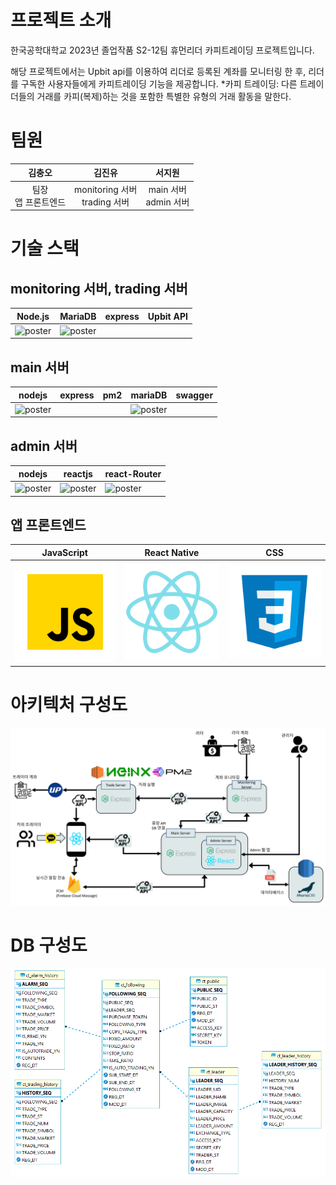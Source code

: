 # 프로젝트 소개
한국공학대학교 2023년 졸업작품 S2-12팀 휴먼리더 카피트레이딩 프로젝트입니다.

해당 프로젝트에서는 Upbit api를 이용하여 리더로 등록된 계좌를 모니터링 한 후, 리더를 구독한 사용자들에게 카피트레이딩 기능을 제공합니다.
*카피 트레이딩: 다른 트레이더들의 거래를 카피(복제)하는 것을 포함한 특별한 유형의 거래 활동을 말한다. 


# 팀원
|김충오|김진유|서지원|
|:---:|:---:|:---:|
|팀장<br>앱 프론트엔드|monitoring 서버<br>trading 서버|main 서버<br>admin 서버|

# 기술 스택
## monitoring 서버, trading 서버
|Node.js|MariaDB|express|Upbit API|
|---|---|---|---|
|![poster](./readme_img/node_js.jpg)|![poster](./readme_img/mariadb.png)|||
## main 서버
|nodejs|express|pm2|mariaDB|swagger|
|---|---|---|---|---|
|![poster](./readme_img/node_js.jpg)|||![poster](./readme_img/mariadb.png)||
## admin 서버
|nodejs|reactjs|react-Router| 
|---|---|---|
|![poster](./readme_img/node_js.jpg)|![poster](./readme_img/react.jpg)|![poster](./readme_img/react_router.jpg)|
## 앱 프론트엔드
|JavaScript|React Native|CSS|
|---|---|---|
|![poster](./readme_img/javascript.svg)|![poster](./readme_img/react.svg)|![poster](./readme_img/css.svg)

# 아키텍처 구성도
![poster](./readme_img/sys_arch.jpg)


# DB 구성도
![poster](./readme_img/db.png)


